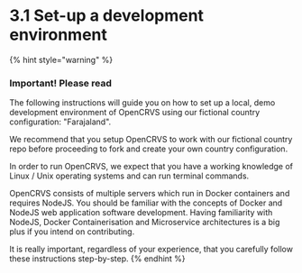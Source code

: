 # 3.1 Set-up a development environment

{% hint style="warning" %}
### Important! Please read

The following instructions will guide you on how to set up a local, demo development environment of OpenCRVS using our fictional country configuration: "Farajaland". &#x20;

We recommend that you setup OpenCRVS to work with our fictional country repo before proceeding to fork and create your own country configuration.

In order to run OpenCRVS, we expect that you have a working knowledge of Linux / Unix operating systems and can run terminal commands. &#x20;

OpenCRVS consists of multiple servers which run in Docker containers and requires NodeJS. You should be familiar with the concepts of Docker and NodeJS web application software development. Having familiarity with NodeJS, Docker Containerisation and Microservice architectures is a big plus if you intend on contributing.

It is really important, regardless of your experience, that you carefully follow these instructions step-by-step.
{% endhint %}
